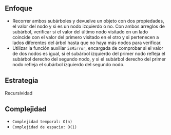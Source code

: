 ## Enfoque

- Recorrer ambos subárboles y devuelve un objeto con dos propiedades, el valor del nodo y si es un nodo izquierdo o no.
  Con ambos arreglos de subárbol, verificar si el valor del último nodo visitado en un lado coincide con el valor del primero visitado en el otro y si pertenecen a lados diferentes del árbol hasta que no haya más nodos para verificar.
- Utilizar la función auxiliar `isMirror`, encargada de comprobar si el valor de dos nodos es igual, si el subárbol izquierdo del primer nodo refleja el subárbol derecho del segundo nodo, y si el subárbol derecho del primer nodo refleja el subárbol izquierdo del segundo nodo.

## Estrategia

Recursividad

## Complejidad

- `Complejidad temporal: O(n)`
- `Complejidad de espacio: O(1)`
